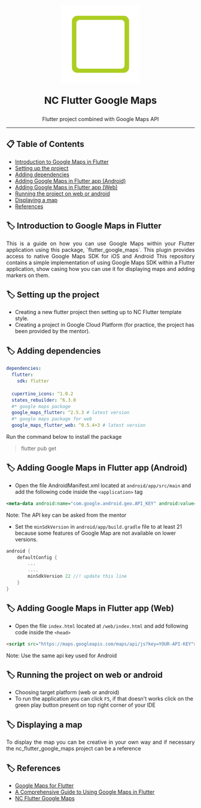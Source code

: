 <div align=center>
<a href="https://nostracode.com">
<img src="assets/images/nostra_logo.png">
</a>
</div>

<div align=center>
<p style="font-size: 26px; font-weight: bold;">NC Flutter Google Maps</p>
<p>Flutter project combined with Google Maps API</p>
</div>

---

## 📋 Table of Contents

- [Introduction to Google Maps in Flutter](#section_1)
- [Setting up the project](#section_2)
- [Adding dependencies](#section_3)
- [Adding Google Maps in Flutter app (Android)](#section_4)
- [Adding Google Maps in Flutter app (Web)](#section_5)
- [Running the project on web or android](#section_6)
- [Displaying a map](#section_7)
- [References](#section_8)

## 🏷️ Introduction to Google Maps in Flutter <a name = "section_1"></a>

<div style='text-align: justify;'>
This is a guide on how you can use Google Maps within your Flutter application using this package, `flutter_google_maps`. This plugin provides access to native Google Maps SDK for iOS and Android
This repository contains a simple implementation of using Google Maps SDK within a Flutter application, show casing how you can use it for displaying maps and adding markers on them.
</div>

## 🏷️ Setting up the project <a name = "section_2"></a>

- Creating a new flutter project then setting up to NC Flutter template style.
- Creating a project in Google Cloud Platform (for practice, the project has been provided by the mentor).

## 🏷️ Adding dependencies <a name = "section_3"></a>

```yaml
dependencies:
  flutter:
    sdk: flutter

  cupertino_icons: ^1.0.2
  states_rebuilder: ^6.3.0
  #* google maps package
  google_maps_flutter: ^2.5.3 # latest version
  #* google maps package for web
  google_maps_flutter_web: ^0.5.4+3 # latest version
```

Run the command below to install the package

> flutter pub get

## 🏷️ Adding Google Maps in Flutter app (Android) <a name = "section_4"></a>

- Open the file AndroidManifest.xml located at `android/app/src/main` and add the following code inside the `<application>` tag

```xml
<meta-data android:name="com.google.android.geo.API_KEY" android:value="YOUR API KEY"/>
```

Note: The API key can be asked from the mentor

- Set the `minSdkVersion` in `android/app/build.gradle` file to at least 21 because some features of Google Map are not available on lower versions.

```gradle
android {
    defaultConfig {
        ...
        ....
        minSdkVersion 22 //! update this line
    }
}
```

## 🏷️ Adding Google Maps in Flutter app (Web) <a name = "section_5"></a>

- Open the file `index.html` located at `/web/index.html` and add following code inside the `<head>`

```html
<script src="https://maps.googleapis.com/maps/api/js?key=YOUR-API-KEY"></script>
```

Note: Use the same api key used for Android

## 🏷️ Running the project on web or android <a name = "section_6"></a>

- Choosing target platform (web or android)
- To run the application you can click `F5`, if that doesn't works click on the green play button present on top right corner of your IDE

## 🏷️ Displaying a map <a name = "section_7"></a>

<div style='text-align: justify;'>
To display the map you can be creative in your own way and if necessary the nc_flutter_google_maps project can be a reference</div>

## 🏷️ References <a name = "section_8"></a>

- [Google Maps for Flutter](https://blog.logrocket.com/google-maps-flutter/)
- [A Comprehensive Guide to Using Google Maps in Flutter](https://medium.com/@samra.sajjad0001/a-comprehensive-guide-to-using-google-maps-in-flutter-3fbc0f7d469e)
- [NC Flutter Google Maps](https://github.com/nc-xtras/nc_flutter_google_maps)
